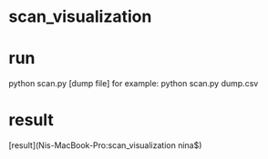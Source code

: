# scan_visualization


# run 
python scan.py [dump file]
for example:
python scan.py  dump.csv 

# result

[result](Nis-MacBook-Pro:scan_visualization nina$)
